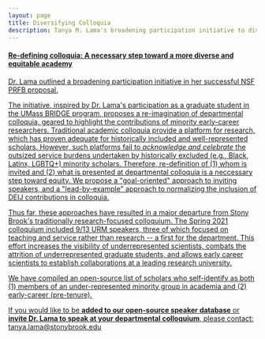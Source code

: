 ```yaml
---
layout: page
title: Diversifying Colloquia
description: Tanya M. Lama's broadening participation initiative to diversify and redefine colloquia
---
```

#### <u>Re-defining colloquia: A necessary step toward a more diverse and equitable academy<u>
Dr. Lama outlined a broadening participation initiative in her <a href="https://www.nsf.gov/awardsearch/showAward?AWD_ID=2010853&HistoricalAwards=false">successful NSF PRFB proposal</a>. 

The initiative, inspired by Dr. Lama's participation as a graduate student in the <a href="https://blogs.umass.edu/bridge/">UMass BRIDGE program</a>, proposes a re-imagination of departmental colloquia, geared to highlight the contributions of minority early-career researchers. Traditional academic colloquia provide a platform for research, which has proven adequate for historically included and well-represented scholars. However, such platforms fail to _acknowledge and celebrate_ the outsized service burdens undertaken by historically excluded (e.g., Black, Latinx, LGBTQ+) minority scholars. Therefore, re-definition of (1) whom is invited and (2) what is presented at departmental colloquia is a neccessary step toward equity. We propose a "goal-oriented" approach to inviting speakers, and a "lead-by-example" approach to normalizing the inclusion of DEIJ contributions in colloquia. 

Thus far, these approaches have resulted in a major departure from Stony Brook's traditionally research-focused colloquium. The Spring 2021 colloquium included 9/13 URM speakers, three of which focused on teaching and service rather than research -- a first for the department. This effort increases the visibility of underrepresented scientists, combats the attrition of underrepresented graduate students, and allows early career scientists to establish collaborations at a leading research university. 

We have compiled <a href="https://docs.google.com/document/d/1eR0Q8R1Dk2iPP__fIKWOqptL-5varoDixBTafnd8RLI/edit?usp=sharing">an open-source list of scholars</a> who self-identify as both (1) members of an under-represented minority group in academia and (2) early-career (pre-tenure). 
  
If you would like to be **added to our open-source speaker database** or **invite Dr. Lama to speak at your departmental colloquium**, please contact: 
tanya.lama@stonybrook.edu

<!-- Note: this is how to write a comment in HTML. Everything in here won't show up on your webpage.-->

<!--
To increase the size of the title, use fewer # in front of the paper title.
To decrease the size of the title, use more #. 
To remove the italics, remove the * before and after the description
To remove the underline from the title, remove the <u> tags (<u> and </u>)
-->

